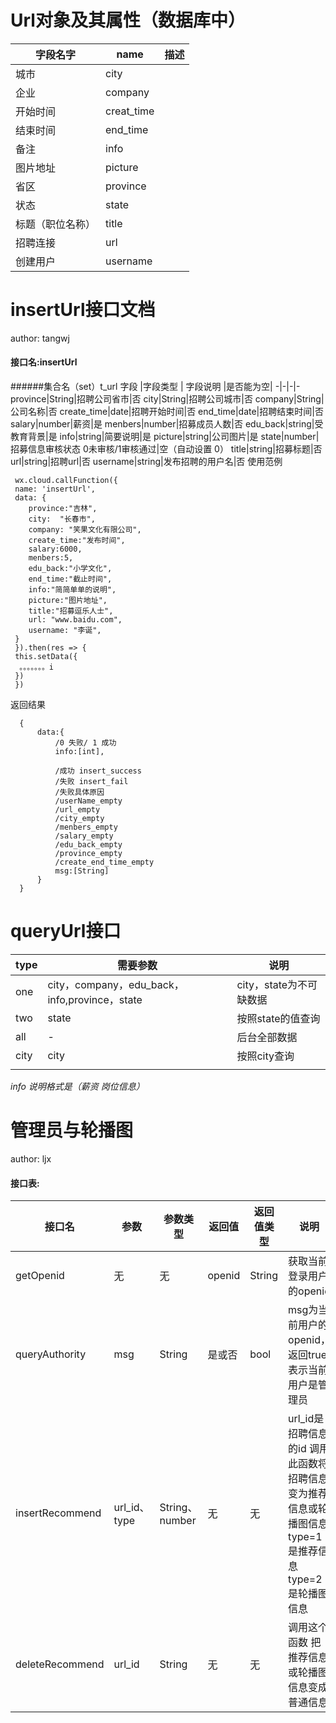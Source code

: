 # Url对象及其属性（数据库中）
|字段名字|name|描述|
|--|--|--|
|城市|city||
|企业|company||
|开始时间|creat_time||
|结束时间|end_time||
|备注|info||
|图片地址|picture||
|省区|province||
|状态|state||
|标题（职位名称）|title||
|招聘连接|url||
|创建用户|username||

# insertUrl接口文档

author: tangwj 

#### 接口名:insertUrl    
######集合名（set）t_url
字段 |字段类型  | 字段说明  |是否能为空|
-|-|-|-
province|String|招聘公司省市|否
 city|String|招聘公司城市|否
 company|String|公司名称|否
create_time|date|招聘开始时间|否
 end_time|date|招聘结束时间|否
 salary|number|薪资|是
 menbers|number|招募成员人数|否
 edu_back|string|受教育背景|是
 info|string|简要说明|是
 picture|string|公司图片|是
 state|number|招募信息审核状态 0未审核/1审核通过|空（自动设置 0）
 title|string|招募标题|否
 url|string|招聘url|否
 username|string|发布招聘的用户名|否
使用范例
```
 wx.cloud.callFunction({
 name: 'insertUrl',
 data: {
    province:"吉林",
    city:  "长春市",
    company: "笑果文化有限公司",
    create_time:"发布时间",
    salary:6000,
    menbers:5,
    edu_back:"小学文化",
    end_time:"截止时间",
    info:"简简单单的说明",
    picture:"图片地址",
    title:"招募逗乐人士",
    url: "www.baidu.com",
    username: "李诞", 
 }
 }).then(res => {
 this.setData({
  。。。。。。。i
 })
 })

```
返回结果
```
  {
      data:{
          /0 失败/ 1 成功
          info:[int],  
          
          /成功 insert_success
          /失败 insert_fail
          /失败具体原因
          /userName_empty
          /url_empty
          /city_empty
          /menbers_empty
          /salary_empty
          /edu_back_empty
          /province_empty
          /create_end_time_empty
          msg:[String]  
      }
  }
```


# queryUrl接口

|type|需要参数|说明|
|--|--|--|
|one|city，company，edu_back，info,province，state|city，state为不可缺数据|
|two|state|按照state的值查询|
|all|-|后台全部数据|
|city|city|按照city查询|
||||
*info 说明格式是（薪资 岗位信息）*

# 管理员与轮播图
author: ljx

#### 接口表:
接口名 | 参数 | 参数类型 |返回值|返回值类型|说明
-|-|-|-|-|-
getOpenid|无|无|openid|String|获取当前登录用户的openid
queryAuthority|msg|String|是或否|bool|msg为当前用户的openid，返回true表示当前用户是管理员
insertRecommend|url_id、type|String、number|无|无|url_id是招聘信息的id 调用此函数将招聘信息变为推荐信息或轮播图信息 type=1是推荐信息 type=2是轮播图信息
deleteRecommend|url_id|String|无|无|调用这个函数 把推荐信息或轮播图信息变成普通信息
